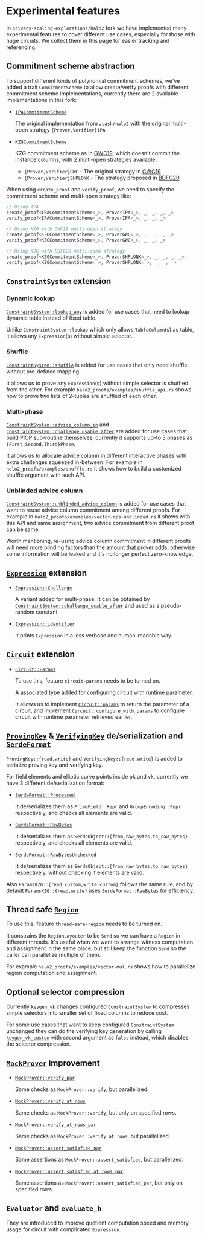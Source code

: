 # Experimental features

In `privacy-scaling-explorations/halo2` fork we have implemented many experimental features to cover different use cases, especially for those with huge circuits. We collect them in this page for easier tracking and referencing.

## Commitment scheme abstraction

To support different kinds of polynomial commitment schemes, we've added a trait `CommitmentScheme` to allow create/verify proofs with different commitment scheme implementations, currently there are 2 available implementations in this fork:

- [`IPACommitmentScheme`](https://privacy-scaling-explorations.github.io/halo2/halo2_proofs/poly/ipa/commitment/struct.IPACommitmentScheme.html)

  The original implementation from `zcash/halo2` with the original multi-open strategy `{Prover,Verifier}IPA`

- [`KZGCommitmentScheme`](https://privacy-scaling-explorations.github.io/halo2/halo2_proofs/poly/kzg/commitment/struct.KZGCommitmentScheme.html)

  KZG commitment scheme as in [GWC19](https://eprint.iacr.org/2019/953), which doesn't commit the instance columns, with 2 multi-open strategies available:

  - `{Prover,Verifier}GWC` - The original strategy in [GWC19](https://eprint.iacr.org/2019/953)
  - `{Prover,Verifier}SHPLONK` - The strategy proposed in [BDFG20](https://eprint.iacr.org/2020/081)

When using `create_proof` and `verify_proof`, we need to specify the commitment scheme and multi-open strategy like:

```rust
// Using IPA
create_proof<IPACommitmentScheme<_>, ProverIPA<_>, _, _, _, _>
verify_proof<IPACommitmentScheme<_>, ProverIPA<_>, _, _, _>

// Using KZG with GWC19 mutli-open strategy
create_proof<KZGCommitmentScheme<_>, ProverGWC<_>, _, _, _, _>
verify_proof<KZGCommitmentScheme<_>, ProverGWC<_>, _, _, _>

// Using KZG with BDFG20 mutli-open strategy
create_proof<KZGCommitmentScheme<_>, ProverSHPLONK<_>, _, _, _, _>
verify_proof<KZGCommitmentScheme<_>, ProverSHPLONK<_>, _, _, _>
```

## `ConstraintSystem` extension

### Dynamic lookup

[`ConstraintSystem::lookup_any`](https://privacy-scaling-explorations.github.io/halo2/halo2_proofs/plonk/struct.ConstraintSystem.html#method.lookup_any) is added for use cases that need to lookup dynamic table instead of fixed table.

Unlike `ConstraintSystem::lookup` which only allows `TableColumn`(s) as table, it allows any `Expression`(s) without simple selector.

### Shuffle

[`ConstraintSystem::shuffle`](https://privacy-scaling-explorations.github.io/halo2/halo2_proofs/plonk/struct.ConstraintSystem.html#method.shuffle) is added for use cases that only need shuffle without pre-defined mapping.

It allows us to prove any `Expression`(s) without simple selector is shuffled from the other. For example `halo2_proofs/examples/shuffle_api.rs` shows how to prove two lists of 2-tuples are shuffled of each other.

### Multi-phase

[`ConstraintSystem::advice_column_in`](https://privacy-scaling-explorations.github.io/halo2/halo2_proofs/plonk/struct.ConstraintSystem.html#method.advice_column_in) and [`ConstraintSystem::challenge_usable_after`](https://privacy-scaling-explorations.github.io/halo2/halo2_proofs/plonk/struct.ConstraintSystem.html#method.challenge_usable_after) are added for use cases that build PIOP sub-routine themselves, currently it supports up-to 3 phases as `{First,Second,Third}Phase`.

It allows us to allocate advice column in different interactive phases with extra challenges squeezed in-between. For example in `halo2_proofs/examples/shuffle.rs` it shows how to build a customized shuffle argument with such API.

### Unblinded advice column

[`ConstraintSystem::unblinded_advice_column`](https://privacy-scaling-explorations.github.io/halo2/halo2_proofs/plonk/struct.ConstraintSystem.html#method.unblinded_advice_column) is added for use cases that want to reuse advice column commitment among different proofs. For example in `halo2_proofs/examples/vector-ops-unblinded.rs` it shows with this API and same assignment, two advice commitment from different proof can be same.

Worth mentioning, re-using advice column commitment in different proofs will need more blinding factors than the amount that prover adds, otherwise some information will be leaked and it's no longer perfect zero-knowledge.

## [`Expression`](https://privacy-scaling-explorations.github.io/halo2/halo2_proofs/plonk/enum.Expression.html) extension

- [`Expression::Challenge`](https://privacy-scaling-explorations.github.io/halo2/halo2_proofs/plonk/enum.Expression.html#variant.Challenge)

  A variant added for multi-phase. It can be obtained by [`ConstraintSystem::challenge_usable_after`](https://privacy-scaling-explorations.github.io/halo2/halo2_proofs/plonk/struct.ConstraintSystem.html#method.challenge_usable_after) and used as a pseudo-random constant.

- [`Expression::identifier`](https://privacy-scaling-explorations.github.io/halo2/halo2_proofs/plonk/enum.Expression.html#method.identifier)

  It prints `Expression` in a less verbose and human-readable way.

## [`Circuit`](https://privacy-scaling-explorations.github.io/halo2/halo2_proofs/plonk/trait.Circuit.html) extension

- [`Circuit::Params`](https://privacy-scaling-explorations.github.io/halo2/halo2_proofs/plonk/trait.Circuit.html#associatedtype.Params)

  To use this, feature `circuit-params` needs to be turned on.

  A associated type added for configuring circuit with runtime parameter. 
  
  It allows us to implement [`Circuit::params`](https://privacy-scaling-explorations.github.io/halo2/halo2_proofs/plonk/trait.Circuit.html#method.params) to return the parameter of a circuit, and implement [`Circuit::configure_with_params`](https://privacy-scaling-explorations.github.io/halo2/halo2_proofs/plonk/trait.Circuit.html#method.configure_with_params) to configure circuit with runtime parameter retrieved earlier.

## [`ProvingKey`](https://privacy-scaling-explorations.github.io/halo2/halo2_proofs/plonk/struct.ProvingKey.html) & [`VerifyingKey`](https://privacy-scaling-explorations.github.io/halo2/halo2_proofs/plonk/struct.VerifyingKey.html) de/serialization and [`SerdeFormat`](https://privacy-scaling-explorations.github.io/halo2/halo2_proofs/enum.SerdeFormat.html)

`ProvingKey::{read,write}` and `VerifyingKey::{read,write}` is added to serialize proving key and verifying key.

For field elements and elliptic curve points inside pk and vk, currently we have 3 different de/serialization format:

- [`SerdeFormat::Processed`](https://privacy-scaling-explorations.github.io/halo2/halo2_proofs/enum.SerdeFormat.html#variant.Processed)

  It de/serializes them as `PrimeField::Repr` and `GroupEncoding::Repr` respectively, and checks all elements are valid.

- [`SerdeFormat::RawBytes`](https://privacy-scaling-explorations.github.io/halo2/halo2_proofs/enum.SerdeFormat.html#variant.RawBytes)

  It de/serializes them as `SerdeObject::{from_raw_bytes,to_raw_bytes}` respectively, and checks all elements are valid.

- [`SerdeFormat::RawBytesUnchecked`](https://privacy-scaling-explorations.github.io/halo2/halo2_proofs/enum.SerdeFormat.html#variant.RawBytesUnchecked)

  It de/serializes them as `SerdeObject::{from_raw_bytes,to_raw_bytes}` respectively, without checking if elements are valid.

Also `ParamsKZG::{read_custom,write_custom}` follows the same rule, and by default `ParamsKZG::{read,write}` uses `SerdeFormat::RawBytes` for efficiency.

## Thread safe [`Region`](https://privacy-scaling-explorations.github.io/halo2/halo2_proofs/circuit/struct.Region.html)

To use this, feature `thread-safe-region` needs to be turned on.

It constrains the `RegionLayouter` to be `Send` so we can have a `Region` in different threads. It's useful when we want to arrange witness computation and assignment in the same place, but still keep the function `Send` so the caller can parallelize multiple of them.

For example `halo2_proofs/examples/vector-mul.rs` shows how to parallelize region computation and assignment.

## Optional selector compression

Currently [`keygen_vk`](https://privacy-scaling-explorations.github.io/halo2/halo2_proofs/plonk/fn.keygen_vk.html) changes configured `ConstraintSystem` to compresses simple selectors into smaller set of fixed columns to reduce cost.

For some use cases that want to keep configured `ConstraintSystem` unchanged they can do the verifying key generation by calling [`keygen_vk_custom`](https://privacy-scaling-explorations.github.io/halo2/halo2_proofs/plonk/fn.keygen_vk_custom.html) with second argument as `false` instead, which disables the selector compression.

## [`MockProver`](https://privacy-scaling-explorations.github.io/halo2/halo2_proofs/dev/struct.MockProver.html) improvement

- [`MockProver::verify_par`](https://privacy-scaling-explorations.github.io/halo2/halo2_proofs/dev/struct.MockProver.html#method.verify_par)

  Same checks as `MockProver::verify`, but parallelized.

- [`MockProver::verify_at_rows`](https://privacy-scaling-explorations.github.io/halo2/halo2_proofs/dev/struct.MockProver.html#method.verify_at_rows)

  Same checks as `MockProver::verify`, but only on specified rows.

- [`MockProver::verify_at_rows_par`](https://privacy-scaling-explorations.github.io/halo2/halo2_proofs/dev/struct.MockProver.html#method.verify_at_rows_par)

  Same checks as `MockProver::verify_at_rows`, but parallelized.

- [`MockProver::assert_satisfied_par`](https://privacy-scaling-explorations.github.io/halo2/halo2_proofs/dev/struct.MockProver.html#method.assert_satisfied_par)

  Same assertions as `MockProver::assert_satisfied`, but parallelized.

- [`MockProver::assert_satisfied_at_rows_par`](https://privacy-scaling-explorations.github.io/halo2/halo2_proofs/dev/struct.MockProver.html#method.assert_satisfied_at_rows_par)

  Same assertions as `MockProver::assert_satisfied_par`, but only on specified rows.

## `Evaluator` and `evaluate_h`

They are introduced to improve quotient computation speed and memory usage for circuit with complicated `Expression`.
